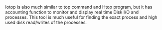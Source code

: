 Iotop is also much similar to top command and Htop program, but it has accounting function to monitor and display real time Disk I/O and processes. This tool is much useful for finding the exact process and high used disk read/writes of the processes.
